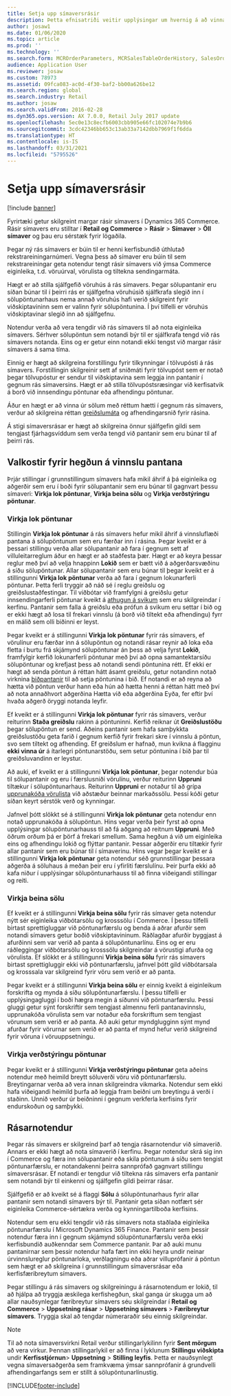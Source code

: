 ```yaml
---
title: Setja upp símaversrásir
description: Þetta efnisatriði veitir upplýsingar um hvernig á að vinna úr pöntunum fyrir símaver með því að nota Dynamics 365 Commerce.
author: josaw1
ms.date: 01/06/2020
ms.topic: article
ms.prod: ''
ms.technology: ''
ms.search.form: MCROrderParameters, MCRSalesTableOrderHistory, SalesOrderProcessingWorkspace
audience: Application User
ms.reviewer: josaw
ms.custom: 78973
ms.assetid: 09fca083-ac0d-4f30-baf2-bb00a626be12
ms.search.region: global
ms.search.industry: Retail
ms.author: josaw
ms.search.validFrom: 2016-02-28
ms.dyn365.ops.version: AX 7.0.0, Retail July 2017 update
ms.openlocfilehash: 5ec0e13c8ecfb6003cbb905e66fc102074e7b9b6
ms.sourcegitcommit: 3cdc42346bb653c13ab33a7142dbb7969f1f6dda
ms.translationtype: HT
ms.contentlocale: is-IS
ms.lasthandoff: 03/31/2021
ms.locfileid: "5795526"
---
```

# <a name="set-up-call-center-channels"></a>Setja upp símaversrásir

[!include [banner](includes/banner.md)]

Fyrirtæki getur skilgreint margar rásir símavers í Dynamics 365 Commerce. Rásir símavers eru stilltar í **Retail og Commerce** \> **Rásir** \> **Símaver** \> **Öll símaver** og þau eru sérstæk fyrir lögaðila.

Þegar ný rás símavers er búin til er henni kerfisbundið úthlutað rekstrareiningarnúmeri. Vegna þess að símaver eru búin til sem rekstrareiningar geta notendur tengt rásir símavers við ýmsa Commerce eiginleika, t.d. vöruúrval, vörulista og tiltekna sendingarmáta.

Hægt er að stilla sjálfgefið vöruhús á rás símavers. Þegar sölupantanir eru síðan búnar til í þeirri rás er sjálfgefna vöruhúsið sjálfkrafa slegið inn í sölupöntunarhaus nema annað vöruhús hafi verið skilgreint fyrir viðskiptavininn sem er valinn fyrir sölupöntunina. Í því tilfelli er vöruhús viðskiptavinar slegið inn að sjálfgefnu.

Notendur verða að vera tengdir við rás símavers til að nota eiginleika símavers. Sérhver sölupöntun sem notandi býr til er sjálfkrafa tengd við rás símavers notanda. Eins og er getur einn notandi ekki tengst við margar rásir símavers á sama tíma.

Einnig er hægt að skilgreina forstillingu fyrir tilkynningar í tölvupósti á rás símavers. Forstillingin skilgreinir sett af sniðmáti fyrir tölvupóst sem er notað þegar tölvupóstur er sendur til viðskiptavina sem leggja inn pantanir í gegnum rás símaversins. Hægt er að stilla tölvupóstsræsingar við kerfisatvik á borð við innsendingu pöntunar eða afhendingu pöntunar.

Áður en hægt er að vinna úr sölum með réttum hætti í gegnum rás símavers, verður að skilgreina réttan [greiðslumáta](https://docs.microsoft.com/dynamics365/unified-operations/retail/work-with-payments) og afhendingarsnið fyrir rásina.

Á stigi símaversrásar er hægt að skilgreina önnur sjálfgefin gildi sem tengjast fjárhagsvíddum sem verða tengd við pantanir sem eru búnar til af þeirri rás.

## <a name="options-for-order-processing-behavior"></a>Valkostir fyrir hegðun á vinnslu pantana

Þrjár stillingar í grunnstillingum símavers hafa mikil áhrif á þá eiginleika og aðgerðir sem eru í boði fyrir sölupantanir sem eru búnar til gagnvart þessu símaveri: **Virkja lok pöntunar**, **Virkja beina sölu** og **Virkja verðstýringu pöntunar**.

### <a name="enable-order-completion"></a>Virkja lok pöntunar

Stillingin **Virkja lok pöntunar** á rás símavers hefur mikil áhrif á vinnsluflæði pantana á sölupöntunum sem eru færðar inn í rásina. Þegar kveikt er á þessari stillingu verða allar sölupantanir að fara í gegnum sett af villuleitarreglum áður en hægt er að staðfesta þær. Hægt er að keyra þessar reglur með því að velja hnappinn **Lokið** sem er bætt við á aðgerðarsvæðinu á síðu sölupöntunar. Allar sölupantanir sem eru búnar til þegar kveikt er á stillingunni **Virkja lok pöntunar** verða að fara í gegnum lokunarferli pöntunar. Þetta ferli tryggir að náð sé í reglu greiðslu og greiðslustaðfestingar. Til viðbótar við framfylgni á greiðslu getur innsendingarferli pöntunar kveikt á [athugun á svikum](https://docs.microsoft.com/dynamics365/unified-operations/retail/set-up-fraud-alerts) sem eru skilgreindar í kerfinu. Pantanir sem falla á greiðslu eða prófun á svikum eru settar í bið og er ekki hægt að losa til frekari vinnslu (á borð við tiltekt eða afhendingu) fyrr en málið sem olli biðinni er leyst.

Þegar kveikt er á stillingunni **Virkja lok pöntunar** fyrir rás símavers, ef vörulínur eru færðar inn á sölupöntun og notandi rásar reynir að loka eða fletta í burtu frá skjámynd sölupöntunar án þess að velja fyrst **Lokið**, framfylgir kerfið lokunarferli pöntunar með því að opna samantektarsíðu sölupöntunar og krefjast þess að notandi sendi pöntunina rétt. Ef ekki er hægt að senda pöntun á réttan hátt ásamt greiðslu, getur notandinn notað virknina [biðpantanir](https://docs.microsoft.com/dynamics365/unified-operations/retail/work-with-order-holds) til að setja pöntunina í bið. Ef notandi er að reyna að hætta við pöntun verður hann eða hún að hætta henni á réttan hátt með því að nota annaðhvort aðgerðina Hætta við eða aðgerðina Eyða, fer eftir því hvaða aðgerð öryggi notanda leyfir.

Ef kveikt er á stillingunni **Virkja lok pöntunar** fyrir rás símavers, verður reiturinn **Staða greiðslu** rakinn á pöntuninni. Kerfið reiknar út **Greiðslustöðu** þegar sölupöntun er send. Aðeins pantanir sem hafa samþykkta greiðslustöðu geta farið í gegnum kerfið fyrir frekari skre í vinnslu á pöntun, svo sem tiltekt og afhending. Ef greiðslum er hafnað, mun kvikna á flagginu **ekki vinna úr** á ítarlegri pöntunarstöðu, sem setur pöntunina í bið þar til greiðsluvandinn er leystur.

Að auki, ef kveikt er á stillingunni **Virkja lok pöntunar**, þegar notendur búa til sölupantanir og eru í færslusniði vörulínu, verður reiturinn **Uppruni** tiltækur í sölupöntunarhaus. Reiturinn **Uppruni** er notaður til að grípa [upprunakóða vörulista](https://docs.microsoft.com/dynamics365/unified-operations/retail/call-center-catalogs) við aðstæður beinnar markaðssölu. Þessi kóði getur síðan keyrt sérstök verð og kynningar.

Jafnvel þótt slökkt sé á stillingunni **Virkja lok pöntunar** geta notendur enn notað upprunakóða á sölupöntun. Hins vegar verða þeir fyrst að opna upplýsingar sölupöntunarhauss til að fá aðgang að reitnum **Uppruni**. Með öðrum orðum þá er þörf á frekari smellum. Sama hegðun á við um eiginleika eins og afhendingu lokið og flýttar pantanir. Þessar aðgerðir eru tiltækir fyrir allar pantanir sem eru búnar til í símaverinu. Hins vegar þegar kveikt er á stillingunni **Virkja lok pöntunar** geta notendur séð grunnstillingar þessara aðgerða á söluhaus á meðan þeir eru í yfirliti færslulínu. Þeir þurfa ekki að kafa niður í upplýsingar sölupöntunarhauss til að finna viðeigandi stillingar og reiti.

### <a name="enable-direct-selling"></a>Virkja beina sölu

Ef kveikt er á stillingunni **Virkja beina sölu** fyrir rás símaver geta notendur nýtt sér eiginleika viðbótarsölu og krosssölu í Commerce. Í þessu tilfelli birtast sprettigluggar við pöntunarfærslu og benda á aðrar afurðir sem notandi símavers getur boðið viðskiptavininum. Ráðlagðar afurðir byggjast á afurðinni sem var verið að panta á sölupöntunarlínu. Eins og er eru ráðleggingar viðbótarsölu og krosssölu skilgreindar á vörustigi afurða og vörulista. Ef slökkt er á stillingunni **Virkja beina sölu** fyrir rás símavers birtast sprettigluggir ekki við pöntunarfærslu, jafnvel þótt gild viðbótarsala og krosssala var skilgreind fyrir vöru sem verið er að panta.

Þegar kveikt er á stillingunni **Virkja beina sölu** er einnig kveikt á eiginleikum forskrifta og mynda á síðu sölupöntunarfærslu. Í þessu tilfelli er upplýsingagluggi í boði hægra megin á síðunni við pöntunarfærslu. Þessi gluggi getur sýnt forskriftir sem tengjast almennu ferli pantanavinnslu, upprunakóða vörulista sem var notaður eða forskriftum sem tengjast vörunum sem verið er að panta. Að auki getur myndglugginn sýnt mynd afurðar fyrir vörurnar sem verið er að panta ef mynd hefur verið skilgreind fyrir vöruna í vöruuppsetningu.

### <a name="enable-order-price-control"></a>Virkja verðstýringu pöntunar

Þegar kveikt er á stillingunni **Virkja verðstýringu pöntunar** geta aðeins notendur með heimild breytt söluverði vöru við pöntunarfærslu. Breytingarnar verða að vera innan skilgreindra vikmarka. Notendur sem ekki hafa viðeigandi heimild þurfa að leggja fram beiðni um breytingu á verði í staðinn. Unnið verður úr beiðninni í gegnum verkferla kerfisins fyrir endurskoðun og samþykki.

## <a name="channel-users"></a>Rásarnotendur

Þegar rás símavers er skilgreind þarf að tengja rásarnotendur við símaverið. Annars er ekki hægt að nota símaverið í kerfinu. Þegar notendur skrá sig inn í Commerce og færa inn sölupantanir eða skila pöntunum á síðu sem tengist pöntunarfærslu, er notandakenni þeirra sannprófað gagnvart stillingu símaversrásar. Ef notandi er tengdur við tiltekna rás símavers erfa pantanir sem notandi býr til einkenni og sjálfgefin gildi þeirrar rásar.

Sjálfgefið er að kveikt sé á flaggi **Sölu** á sölupöntunarhaus fyrir allar pantanir sem notandi símavers býr til. Pantanir geta síðan notfært sér eiginleika Commerce-sértækra verða og kynningartilboða kerfisins.


Notendur sem eru ekki tengdir við rás símavers nota staðlaða eiginleika pöntunarfærslu í Microsoft Dynamics 365 Finance. Pantanir sem þessir notendur færa inn í gegnum skjámynd sölupöntunarfærslu verða ekki kerfisbundið auðkenndar sem Commerce pantanir. Þar að auki munu pantanirnar sem þessir notendur hafa fært inn ekki heyra undir neinar úrvinnslureglur pöntunarloka, verðlagningu eða aðrar villuprófanir á pöntun sem hægt er að skilgreina í grunnstillingum símaversrásar eða kerfisfæribreytum símavers.

Þegar stillingu á rás símavers og skilgreiningu á rásarnotendum er lokið, til að hjálpa að tryggja æskilega kerfishegðun, skal ganga úr skugga um að allar nauðsynlegar færibreytur símavers séu skilgreindar í **Retail og Commerce** \> **Uppsetning rásar** \> **Uppsetning símavers** \> **Færibreytur símavers**. Tryggja skal að tengdar númeraraðir séu einnig skilgreindar.

> [!NOTE]
> Til að nota símaversvirkni Retail verður stillingarlykilinn fyrir **Sent mörgum** að vera virkur. Þennan stillingarlykil er að finna í lyklunum **Stillingu viðskipta** undir **Kerfisstjórnun**\> **Uppsetning** \> **Stilling leyfis**. Þetta er nauðsynlegt vegna símaversaðgerða sem framkvæma ýmsar sannprófanir á grundvelli afhendingarfangs sem er stillt á sölupöntunarlínustig. 



[!INCLUDE[footer-include](../includes/footer-banner.md)]